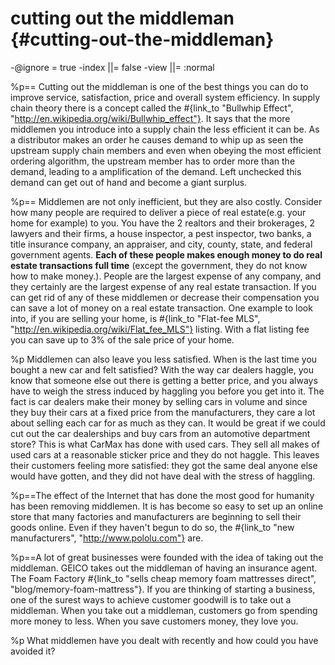 # cutting out the middleman {#cutting-out-the-middleman}
-@ignore = true
-index ||= false
-view  ||= :normal

%p== Cutting out the middleman is one of the best things you can do to improve service, satisfaction, price and overall system efficiency. In supply chain theory there is a concept called the #{link_to "Bullwhip Effect", "http://en.wikipedia.org/wiki/Bullwhip_effect"}. It says that the more middlemen you introduce into a supply chain the less efficient it can be. As a distributor makes an order he causes demand to whip up as seen the upstream supply chain members and even when obeying the most efficient ordering algorithm, the upstream member has to order more than the demand, leading to a amplification of the demand. Left unchecked this demand can get out of hand and become a giant surplus.

%p== Middlemen are not only inefficient, but they are also costly. Consider how many people are required to deliver a piece of real estate(e.g. your home for example) to you. You have the 2 realtors and their brokerages, 2 lawyers and their firms, a house inspector, a pest inspector, two banks, a title insurance company, an appraiser, and city, county, state, and federal government agents. <strong>Each of these people makes enough money to do real estate transactions full time</strong> (except the government, they do not know how to make money.). People are the largest expense of any company, and they certainly are the largest expense of any real estate transaction. If you can get rid of any of these middlemen or decrease their compensation you can save a lot of money on a real estate transaction. One example to look into, if you are selling your home, is #{link_to "Flat-fee MLS", "http://en.wikipedia.org/wiki/Flat_fee_MLS"} listing. With a flat listing fee you can save up to 3% of the sale price of your home.

%p Middlemen can also leave you less satisfied. When is the last time you bought a new car and felt satisfied? With the way car dealers haggle, you know that someone else out there is getting a better price, and you always have to weigh the stress induced by haggling you before you get into it. The fact is car dealers make their money by selling cars in volume and since they buy their cars at a fixed price from the manufacturers, they care a lot about selling each car for as much as they can. It would be great if we could cut out the car dealerships and buy cars from an automotive department store? This is what CarMax has done with used cars. They sell all makes of used cars at a reasonable sticker price and they do not haggle. This leaves their customers feeling more satisfied: they got the same deal anyone else would have gotten, and they did not have deal with the stress of haggling.

%p==The effect of the Internet that has done the most good for humanity has been removing middlemen. It is has become so easy to set up an online store that many factories and manufacturers are beginning to sell their goods online. Even if they haven't begun to do so, the #{link_to "new manufacturers", "http://www.pololu.com"} are.

%p==A lot of great businesses were founded with the idea of taking out the middleman. GEICO takes out the middleman of having an insurance agent. The Foam Factory #{link_to "sells cheap memory foam mattresses direct", "blog/memory-foam-mattress"}. If you are thinking of starting a business, one of the surest ways to achieve customer goodwill is to take out a middleman. When you take out a middleman, customers go from spending more money to less. When you save customers money, they love you.

%p What middlemen have you dealt with recently and how could you have avoided it?